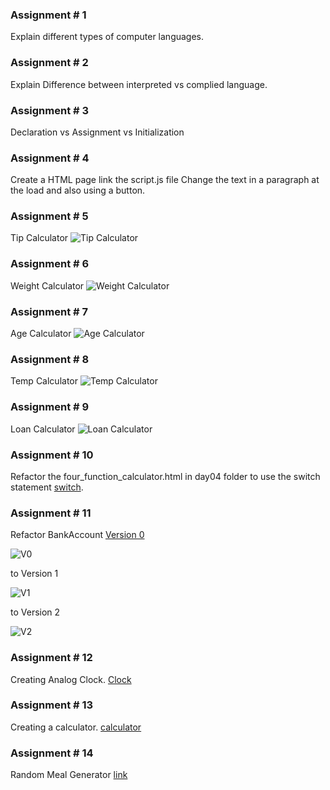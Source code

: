 ### Assignment # 1
Explain different types of computer languages. 

### Assignment # 2
Explain Difference between interpreted  vs complied language.

### Assignment # 3
Declaration vs Assignment vs Initialization

### Assignment # 4
Create a HTML page link the script.js file 
Change the text in a paragraph at the load and also using a button.

### Assignment # 5
Tip Calculator ![Tip Calculator](/assets/projects/tip-calculator.png)

### Assignment # 6
Weight Calculator ![Weight Calculator](/assets/projects/weight-convertor.png)

### Assignment # 7
Age Calculator ![Age Calculator](/assets/projects/age-calculator.png)

### Assignment # 8
Temp Calculator ![Temp Calculator](/assets/projects/temp-convertor.png)

### Assignment # 9
Loan Calculator ![Loan Calculator](/assets/projects/loan-calculator.png)

### Assignment # 10
Refactor the four_function_calculator.html in day04 folder to use the switch statement [switch](https://www.w3schools.com/js/js_switch.asp).

### Assignment # 11
Refactor BankAccount [Version 0](https://github.com/msadeedashraf/javascript-102024-am/tree/main/day12/BankAccount) 

![V0](/assets/projects/Balance-Manager-V0.png) 

to Version 1 

![V1](/assets/projects/Balance-Manager-V1.png) 

to Version 2 

![V2](/assets/projects/Balance-Manager.png)

### Assignment # 12
Creating Analog Clock. [Clock](https://www.youtube.com/watch?v=Ki0XXrlKlHY&t=2s&ab_channel=WebDevSimplified)

### Assignment # 13
Creating a calculator. [calculator](https://www.youtube.com/watch?v=j59qQ7YWLxw&t=2s&pp=ygUxY3JlYXRlIGEgY2FsY3VsYXRvciB1c2luZyBodG1sIGNzcyBhbmQgamF2YXNjcmlwdA%3D%3D)

### Assignment # 14
Random Meal Generator [link](/day19/random_recipe_assignment/)